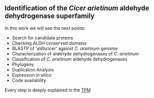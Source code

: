 ## Identification of the *Cicer arietinum* aldehyde dehydrogenase superfamily

In this work we will see the next points:

* Search for candidate proteins
* Checking ALDH conserved domains
* BLASTP of 'aldhcicer' against *C. arietinum* genome
* Characterization of aldehyde dehydrogenases of *C. arietinum*
* Classification of *C. arietinum* aldehyde dehydrogenases
* Phylogeny
* Duplication Analysis
* Expression in silico
* Code availability

Every step is deeply explained in the [TFM](https://github.com/RocioCarmonaMolero/TFMweb/blob/master/TFM.md)
